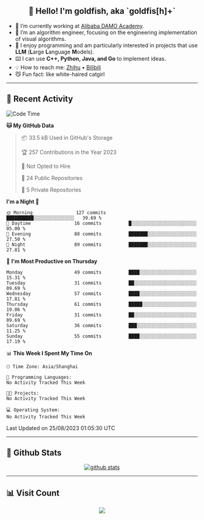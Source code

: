 
<h2 align="center">👋 Hello! I'm goldfish, aka `goldfis[h]+`</h2>

- 📍 I’m currently working at [Alibaba DAMO Academy](https://damo.alibaba.com/).  
- 🌱 I’m an algorithm engineer, focusing on the engineering implementation of visual algorithms.  
- 💬 I enjoy programming and am particularly interested in projects that use **LLM** (**L**arge **L**anguage **M**odels).   
- ⌨️ I can use **C++, Python, Java, and Go** to implement ideas.  
- 💡 How to reach me: [Zhihu](https://www.zhihu.com/people/goldfishh) • [Bilibili](https://space.bilibili.com/11349246)  
- 😼 Fun fact: like white-haired catgirl  

-------

## 🔧 Recent Activity

<!--START_SECTION:waka-->
![Code Time](http://img.shields.io/badge/Code%20Time-13%20hrs%2028%20mins-blue)

**🐱 My GitHub Data** 

> 📦 33.5 kB Used in GitHub's Storage 
 > 
> 🏆 257 Contributions in the Year 2023
 > 
> 🚫 Not Opted to Hire
 > 
> 📜 24 Public Repositories 
 > 
> 🔑 5 Private Repositories 
 > 
**I'm a Night 🦉** 

```text
🌞 Morning                127 commits         ██████████░░░░░░░░░░░░░░░   39.69 % 
🌆 Daytime                16 commits          █░░░░░░░░░░░░░░░░░░░░░░░░   05.00 % 
🌃 Evening                88 commits          ███████░░░░░░░░░░░░░░░░░░   27.50 % 
🌙 Night                  89 commits          ███████░░░░░░░░░░░░░░░░░░   27.81 % 
```
📅 **I'm Most Productive on Thursday** 

```text
Monday                   49 commits          ████░░░░░░░░░░░░░░░░░░░░░   15.31 % 
Tuesday                  31 commits          ██░░░░░░░░░░░░░░░░░░░░░░░   09.69 % 
Wednesday                57 commits          ████░░░░░░░░░░░░░░░░░░░░░   17.81 % 
Thursday                 61 commits          █████░░░░░░░░░░░░░░░░░░░░   19.06 % 
Friday                   31 commits          ██░░░░░░░░░░░░░░░░░░░░░░░   09.69 % 
Saturday                 36 commits          ███░░░░░░░░░░░░░░░░░░░░░░   11.25 % 
Sunday                   55 commits          ████░░░░░░░░░░░░░░░░░░░░░   17.19 % 
```


📊 **This Week I Spent My Time On** 

```text
🕑︎ Time Zone: Asia/Shanghai

💬 Programming Languages: 
No Activity Tracked This Week

🐱‍💻 Projects: 
No Activity Tracked This Week

💻 Operating System: 
No Activity Tracked This Week
```


 Last Updated on 25/08/2023 01:05:30 UTC
<!--END_SECTION:waka-->

-------

## 📆 Github Stats

<p align="center">
    <a href="https://github.com/anuraghazra/github-readme-stats">
      <img src="https://github-readme-stats.vercel.app/api?username=goldfishh&show_icons=true&theme=dracula" alt="github stats" />
    </a>
</p>

-------

## 📊 Visit Count

<p align="center">
  <a href="https://count.getloli.com/"><img src="https://count.getloli.com/get/@:goldfishh?theme=rule34"></a>
</p>
